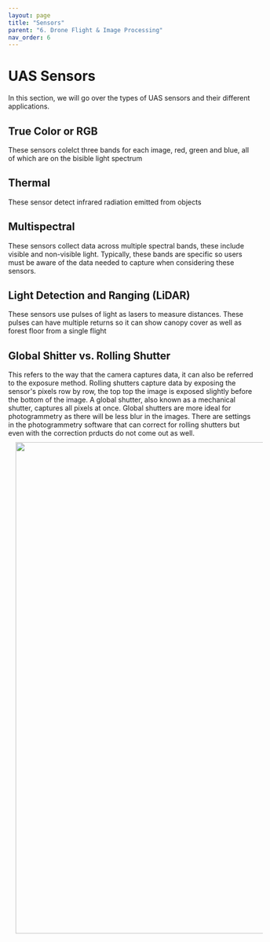 ```yaml
---
layout: page
title: "Sensors"
parent: "6. Drone Flight & Image Processing"
nav_order: 6
---
```


# UAS Sensors

In this section, we will go over the types of UAS sensors and their different applications.

## True Color or RGB
These sensors colelct three bands for each image, red, green and blue, all of which are on the bisible light spectrum

## Thermal
These sensor detect infrared radiation emitted from objects

## Multispectral
These sensors collect data across multiple spectral bands, these include visible and non-visible light.  Typically, these bands are specific so users must be aware of the data needed to capture when considering these sensors.

## Light Detection and Ranging (LiDAR)
These sensors use pulses of light as lasers to measure distances.  These pulses can have multiple returns so it can show canopy cover as well as forest floor from a single flight

## Global Shitter vs. Rolling Shutter
This refers to the way that the camera captures data, it can also be referred to the exposure method.  Rolling shutters capture data by exposing the sensor's pixels row by row, the top top the image is exposed slightly before the bottom of the image.  A global shutter, also known as a mechanical shutter, captures all pixels at once.  Global shutters are more ideal for photogrammetry as there will be less blur in the images.  There are settings in the photogrammetry software that can correct for rolling shutters but even with the correction prducts do not come out as well.  
<img align="center" src="..images/drone/rolling-vs-global-shutter.2.gif" hspace="15" vspace="10" width="1000">